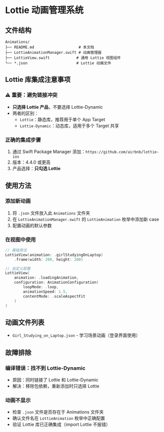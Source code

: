 # Lottie 动画管理系统

## 文件结构
```
Animations/
├── README.md                    # 本文档
├── LottieAnimationManager.swift # 动画管理器
├── LottieView.swift            # 通用 Lottie 视图组件
└── *.json                      # Lottie 动画文件
```

## Lottie 库集成注意事项

### ⚠️ 重要：避免链接冲突
- **只选择 Lottie 产品**，不要选择 Lottie-Dynamic
- 两者的区别：
  - `Lottie`：静态库，推荐用于单个 App Target
  - `Lottie-Dynamic`：动态库，适用于多个 Target 共享

### 正确的集成步骤
1. 通过 Swift Package Manager 添加：`https://github.com/airbnb/lottie-ios`
2. 版本：4.4.0 或更高
3. 产品选择：**只勾选 Lottie**

## 使用方法

### 添加新动画
1. 将 `.json` 文件放入此 `Animations` 文件夹
2. 在 `LottieAnimationManager.swift` 的 `LottieAnimation` 枚举中添加新 case
3. 配置动画的默认参数

### 在视图中使用
```swift
// 基础用法
LottieView(animation: .girlStudyingOnLaptop)
    .frame(width: 200, height: 200)

// 自定义配置
LottieView(
    animation: .loadingAnimation,
    configuration: AnimationConfiguration(
        loopMode: .loop,
        animationSpeed: 1.5,
        contentMode: .scaleAspectFit
    )
)
```

## 动画文件列表
- `Girl_Studying_on_Laptop.json` - 学习场景动画（登录界面使用）

## 故障排除

### 编译错误：找不到 Lottie-Dynamic
- 原因：同时链接了 Lottie 和 Lottie-Dynamic
- 解决：移除包依赖，重新添加时只选择 Lottie

### 动画不显示
- 检查 `.json` 文件是否存在于 Animations 文件夹
- 确认文件名在 `LottieAnimation` 枚举中正确配置
- 验证 Lottie 库已正确集成（import Lottie 不报错）